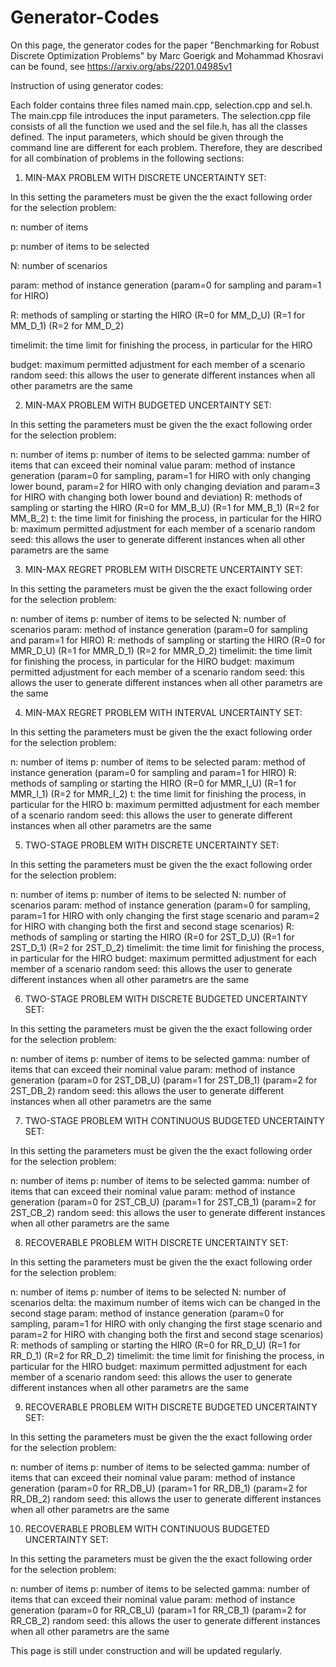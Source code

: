 # Generator-Codes
On this page, the generator codes for the paper "Benchmarking for Robust Discrete Optimization Problems" by Marc Goerigk and Mohammad Khosravi can be found, see https://arxiv.org/abs/2201.04985v1


Instruction of using generator codes:

Each folder contains three files named main.cpp, selection.cpp and sel.h. The main.cpp file introduces the input parameters. The selection.cpp file consists of all the function we used and the sel file.h, has all the classes defined. The input parameters, which should be given through the command line are different for each problem. Therefore, they are described for all combination of problems in the following sections: 

1. MIN-MAX PROBLEM WITH DISCRETE UNCERTAINTY SET:

In this setting the parameters must be given the the exact following order for the selection problem:

n: number of items

p: number of items to be selected

N: number of scenarios

param: method of instance generation (param=0 for sampling and param=1 for HIRO)

R: methods of sampling or starting the HIRO (R=0 for MM_D_U) (R=1 for MM_D_1) (R=2 for MM_D_2)

timelimit: the time limit for finishing the process, in particular for the HIRO

budget: maximum permitted adjustment for each member of a scenario
random seed: this allows the user to generate different instances when all other parametrs are the same 


2. MIN-MAX PROBLEM WITH BUDGETED UNCERTAINTY SET:

In this setting the parameters must be given the the exact following order for the selection problem:

n: number of items
p: number of items to be selected
gamma: number of items that can exceed their nominal value
param: method of instance generation (param=0 for sampling, param=1 for HIRO with only changing lower bound, param=2 for HIRO with only changing deviation and param=3 for HIRO with changing both lower bound and deviation)
R: methods of sampling or starting the HIRO (R=0 for MM_B_U) (R=1 for MM_B_1) (R=2 for MM_B_2)
t: the time limit for finishing the process, in particular for the HIRO
b: maximum permitted adjustment for each member of a scenario
random seed: this allows the user to generate different instances when all other parametrs are the same 

3. MIN-MAX REGRET PROBLEM WITH DISCRETE UNCERTAINTY SET:

In this setting the parameters must be given the the exact following order for the selection problem:

n: number of items
p: number of items to be selected
N: number of scenarios
param: method of instance generation (param=0 for sampling and param=1 for HIRO)
R: methods of sampling or starting the HIRO (R=0 for MMR_D_U) (R=1 for MMR_D_1) (R=2 for MMR_D_2)
timelimit: the time limit for finishing the process, in particular for the HIRO
budget: maximum permitted adjustment for each member of a scenario
random seed: this allows the user to generate different instances when all other parametrs are the same

4. MIN-MAX REGRET PROBLEM WITH INTERVAL UNCERTAINTY SET:

In this setting the parameters must be given the the exact following order for the selection problem:

n: number of items
p: number of items to be selected
param: method of instance generation (param=0 for sampling and param=1 for HIRO)
R: methods of sampling or starting the HIRO (R=0 for MMR_I_U) (R=1 for MMR_I_1) (R=2 for MMR_I_2)
t: the time limit for finishing the process, in particular for the HIRO
b: maximum permitted adjustment for each member of a scenario
random seed: this allows the user to generate different instances when all other parametrs are the same 

5. TWO-STAGE PROBLEM WITH DISCRETE UNCERTAINTY SET:

In this setting the parameters must be given the the exact following order for the selection problem:

n: number of items
p: number of items to be selected
N: number of scenarios
param: method of instance generation (param=0 for sampling, param=1 for HIRO with only changing the first stage scenario and param=2 for HIRO with changing both the first and second stage scenarios)
R: methods of sampling or starting the HIRO (R=0 for 2ST_D_U) (R=1 for 2ST_D_1) (R=2 for 2ST_D_2)
timelimit: the time limit for finishing the process, in particular for the HIRO
budget: maximum permitted adjustment for each member of a scenario
random seed: this allows the user to generate different instances when all other parametrs are the same 

6. TWO-STAGE PROBLEM WITH DISCRETE BUDGETED UNCERTAINTY SET:

In this setting the parameters must be given the the exact following order for the selection problem:

n: number of items
p: number of items to be selected
gamma: number of items that can exceed their nominal value
param: method of instance generation (param=0 for 2ST_DB_U) (param=1 for 2ST_DB_1) (param=2 for 2ST_DB_2)
random seed: this allows the user to generate different instances when all other parametrs are the same 

7. TWO-STAGE PROBLEM WITH CONTINUOUS BUDGETED UNCERTAINTY SET:

In this setting the parameters must be given the the exact following order for the selection problem:

n: number of items
p: number of items to be selected
gamma: number of items that can exceed their nominal value
param: method of instance generation (param=0 for 2ST_CB_U) (param=1 for 2ST_CB_1) (param=2 for 2ST_CB_2)
random seed: this allows the user to generate different instances when all other parametrs are the same 

8. RECOVERABLE PROBLEM WITH DISCRETE UNCERTAINTY SET:

In this setting the parameters must be given the the exact following order for the selection problem:

n: number of items
p: number of items to be selected
N: number of scenarios
delta: the maximum number of items wich can be changed in the second stage
param: method of instance generation (param=0 for sampling, param=1 for HIRO with only changing the first stage scenario and param=2 for HIRO with changing both the first and second stage scenarios)
R: methods of sampling or starting the HIRO (R=0 for RR_D_U) (R=1 for RR_D_1) (R=2 for RR_D_2)
timelimit: the time limit for finishing the process, in particular for the HIRO
budget: maximum permitted adjustment for each member of a scenario
random seed: this allows the user to generate different instances when all other parametrs are the same 

9. RECOVERABLE PROBLEM WITH DISCRETE BUDGETED UNCERTAINTY SET:

In this setting the parameters must be given the the exact following order for the selection problem:

n: number of items
p: number of items to be selected
gamma: number of items that can exceed their nominal value
param: method of instance generation (param=0 for RR_DB_U) (param=1 for RR_DB_1) (param=2 for RR_DB_2)
random seed: this allows the user to generate different instances when all other parametrs are the same 

10. RECOVERABLE PROBLEM WITH CONTINUOUS BUDGETED UNCERTAINTY SET:

In this setting the parameters must be given the the exact following order for the selection problem:

n: number of items
p: number of items to be selected
gamma: number of items that can exceed their nominal value
param: method of instance generation (param=0 for RR_CB_U) (param=1 for RR_CB_1) (param=2 for RR_CB_2)
random seed: this allows the user to generate different instances when all other parametrs are the same 




This page is still under construction and will be updated regularly.
